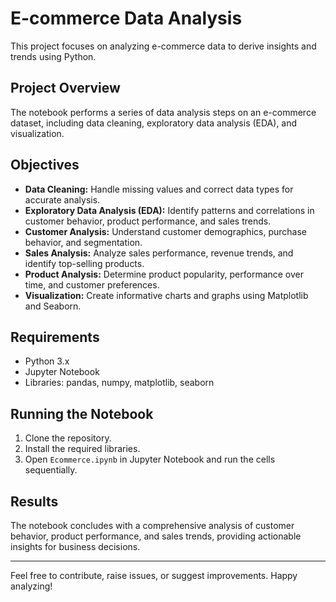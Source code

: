 # E-commerce Data Analysis

This project focuses on analyzing e-commerce data to derive insights and trends using Python.

## Project Overview

The notebook performs a series of data analysis steps on an e-commerce dataset, including data cleaning, exploratory data analysis (EDA), and visualization.

## Objectives

- **Data Cleaning:** Handle missing values and correct data types for accurate analysis.
- **Exploratory Data Analysis (EDA):** Identify patterns and correlations in customer behavior, product performance, and sales trends.
- **Customer Analysis:** Understand customer demographics, purchase behavior, and segmentation.
- **Sales Analysis:** Analyze sales performance, revenue trends, and identify top-selling products.
- **Product Analysis:** Determine product popularity, performance over time, and customer preferences.
- **Visualization:** Create informative charts and graphs using Matplotlib and Seaborn.

## Requirements

- Python 3.x
- Jupyter Notebook
- Libraries: pandas, numpy, matplotlib, seaborn

## Running the Notebook

1. Clone the repository.
2. Install the required libraries.
3. Open `Ecommerce.ipynb` in Jupyter Notebook and run the cells sequentially.

## Results

The notebook concludes with a comprehensive analysis of customer behavior, product performance, and sales trends, providing actionable insights for business decisions.

---

Feel free to contribute, raise issues, or suggest improvements. Happy analyzing!

